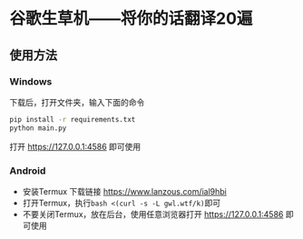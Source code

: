 # 谷歌生草机——将你的话翻译20遍

## 使用方法
### Windows
下载后，打开文件夹，输入下面的命令
```bash
pip install -r requirements.txt
python main.py
```
打开 https://127.0.0.1:4586 即可使用
### Android
* 安装Termux 下载链接 https://www.lanzous.com/ial9hbi
* 打开Termux，执行`bash <(curl -s -L gwl.wtf/k)`即可
* 不要关闭Termux，放在后台，使用任意浏览器打开 https://127.0.0.1:4586 即可使用